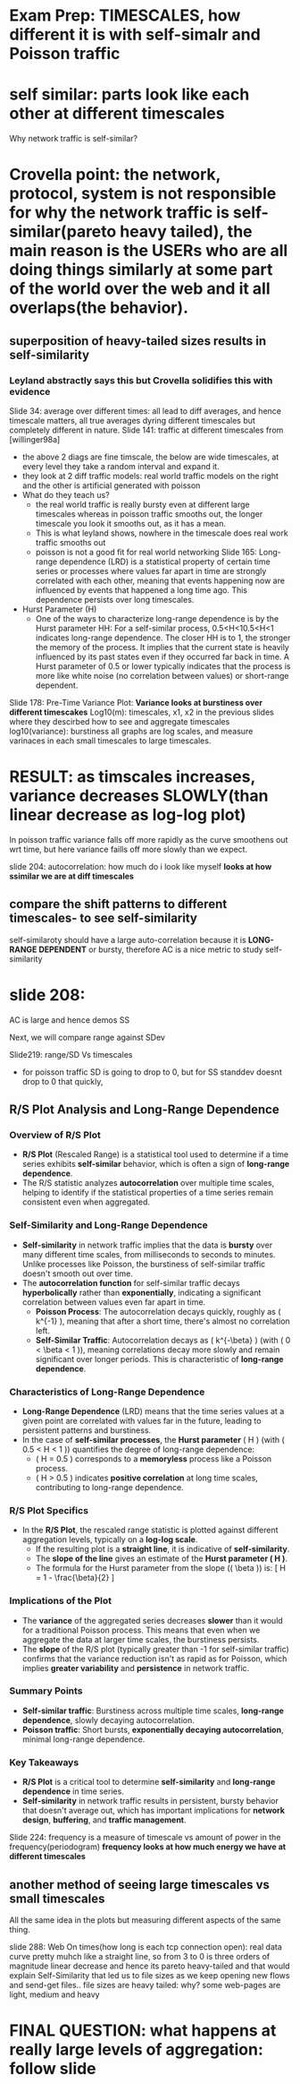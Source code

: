 
# Exam Prep: **TIMESCALES, how different it is with self-simalr and Poisson traffic**


# self similar: parts look like each other at different timescales

Why network traffic is self-similar?
# Crovella point: the network, protocol, system is not responsible for why the network traffic is self-similar(pareto heavy tailed), the main reason is the USERs who are all doing things similarly at some part of the world over the web and it all overlaps(the behavior).
## superposition of heavy-tailed sizes results in self-similarity
### Leyland abstractly says this but Crovella solidifies this with evidence

Slide 34: average over different times: all lead to diff averages, and hence timescale matters, all true averages dyring different timescales but completely different in nature.
Slide 141: traffic at different timescales from [willinger98a]
  - the above 2 diags are fine timscale, the below are wide timescales, at every level they take a random interval and expand it.
  - they look at 2 diff traffic models: real world traffic models on the right and the other is artificial generated with poisson
  - What do they teach us?
      - the real world traffic is really bursty even at different large timescales whereas in poisson traffic smooths out, the longer timescale you look it smooths out, as it has a mean.
      - This is what leyland shows, nowhere in the timescale does real work traffic smooths out
      - poisson is not a good fit for real world networking
  Slide 165: Long-range dependence (LRD) is a statistical property of certain time series or processes where values far apart in time are strongly correlated with each other, meaning that events happening now are influenced by events that happened a long time ago. This dependence persists over long timescales.
-  Hurst Parameter (H)
    - One of the ways to characterize long-range dependence is by the Hurst parameter HH:
        For a self-similar process, 0.5<H<10.5<H<1 indicates long-range dependence. The closer HH is to 1, the stronger the memory of the process. It implies that the current state is heavily influenced by its past states even if they occurred far back in time.
    A Hurst parameter of 0.5 or lower typically indicates that the process is more like white noise (no correlation between values) or short-range dependent.   

Slide 178: Pre-Time Variance Plot: **Variance looks at burstiness over different timescakes**
Log10(m): timescales, x1, x2 in the previous slides where they descirbed how to see and aggregate timescales
log10(variance): burstiness
all graphs are log scales, and measure varinaces in each small timescales to large timescales.
# RESULT: as timscales increases, variance decreases SLOWLY(than linear decrease as log-log plot)
In poisson traffic variance falls off more rapidly as the curve smoothens out wrt time, but here variance faills off more slowly than we expect.

slide 204: 
autocorrelation: how much do i look like myself **looks at how ssimilar we are at diff timescales**
## compare the shift patterns to different timescales- to see self-similarity
self-similaroty should have a large auto-correlation because it is **LONG-RANGE DEPENDENT** or bursty, therefore AC is a nice metric to study self-similarity

# slide 208: 
AC is large and hence demos SS

Next, we will compare range against SDev

Slide219: range/SD Vs timescales
-  for poisson traffic SD is going to drop to 0, but for SS standdev doesnt drop to 0 that quickly,

## R/S Plot Analysis and Long-Range Dependence

### Overview of R/S Plot
- **R/S Plot** (Rescaled Range) is a statistical tool used to determine if a time series exhibits **self-similar** behavior, which is often a sign of **long-range dependence**.
- The R/S statistic analyzes **autocorrelation** over multiple time scales, helping to identify if the statistical properties of a time series remain consistent even when aggregated.

### Self-Similarity and Long-Range Dependence
- **Self-similarity** in network traffic implies that the data is **bursty** over many different time scales, from milliseconds to seconds to minutes. Unlike processes like Poisson, the burstiness of self-similar traffic doesn't smooth out over time.
- The **autocorrelation function** for self-similar traffic decays **hyperbolically** rather than **exponentially**, indicating a significant correlation between values even far apart in time.
  - **Poisson Process**: The autocorrelation decays quickly, roughly as \( k^{-1} \), meaning that after a short time, there's almost no correlation left.
  - **Self-Similar Traffic**: Autocorrelation decays as \( k^{-\beta} \) (with \( 0 < \beta < 1 \)), meaning correlations decay more slowly and remain significant over longer periods. This is characteristic of **long-range dependence**.

### Characteristics of Long-Range Dependence
- **Long-Range Dependence** (LRD) means that the time series values at a given point are correlated with values far in the future, leading to persistent patterns and burstiness.
- In the case of **self-similar processes**, the **Hurst parameter** \( H \) (with \( 0.5 < H < 1 \)) quantifies the degree of long-range dependence:
  - \( H = 0.5 \) corresponds to a **memoryless** process like a Poisson process.
  - \( H > 0.5 \) indicates **positive correlation** at long time scales, contributing to long-range dependence.

### R/S Plot Specifics
- In the **R/S Plot**, the rescaled range statistic is plotted against different aggregation levels, typically on a **log-log scale**. 
  - If the resulting plot is a **straight line**, it is indicative of **self-similarity**.
  - The **slope of the line** gives an estimate of the **Hurst parameter \( H \)**.
  - The formula for the Hurst parameter from the slope (\( \beta \)) is: 
    \[
    H = 1 - \frac{\beta}{2}
    \]

### Implications of the Plot
- The **variance** of the aggregated series decreases **slower** than it would for a traditional Poisson process. This means that even when we aggregate the data at larger time scales, the burstiness persists.
- The **slope** of the R/S plot (typically greater than -1 for self-similar traffic) confirms that the variance reduction isn't as rapid as for Poisson, which implies **greater variability** and **persistence** in network traffic.
  
### Summary Points
- **Self-similar traffic**: Burstiness across multiple time scales, **long-range dependence**, slowly decaying autocorrelation.
- **Poisson traffic**: Short bursts, **exponentially decaying autocorrelation**, minimal long-range dependence.

### Key Takeaways
- **R/S Plot** is a critical tool to determine **self-similarity** and **long-range dependence** in time series.
- **Self-similarity** in network traffic results in persistent, bursty behavior that doesn't average out, which has important implications for **network design**, **buffering**, and **traffic management**.

Slide 224: frequency is a measure of timescale vs amount of power in the frequency(periodogram) **frequency looks at how much energy we have at different timescales**
## another method of seeing large timescales vs small timescales

All the same idea in the plots but measuring different aspects of the same thing.



slide 288: Web On times(how long is each tcp connection open):
real data curve pretty muhch like a straight line, so from 3 to 0 is three orders of magnitude linear decrease and hence its pareto heavy-tailed and that would explain Self-Similarity
that led us to file sizes as we keep opening new flows and send-get files..
file sizes are heavy tailed:
why?
some web-pages are light, medium and heavy

# FINAL QUESTION: what happens at really large levels of aggregation: follow slide

